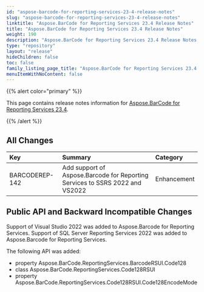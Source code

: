 ```yaml
---
id: "aspose-barcode-for-reporting-services-23-4-release-notes"
slug: "aspose-barcode-for-reporting-services-23-4-release-notes"
linktitle: "Aspose.BarCode for Reporting Services 23.4 Release Notes"
title: "Aspose.BarCode for Reporting Services 23.4 Release Notes"
weight: 190
description: "Aspose.BarCode for Reporting Services 23.4 Release Notes – the latest updates and fixes."
type: "repository"
layout: "release"
hideChildren: false
toc: false
family_listing_page_title: "Aspose.BarCode for Reporting Services 23.4 Release Notes"
menuItemWithNoContent: false
---
```


{{% alert color="primary" %}}

This page contains release notes information for [Aspose.BarCode for Reporting Services 23.4](https://releases.aspose.com/barcode/reportingservices/new-releases/aspose.barcode-for-reporting-services-23.4/).

{{% /alert %}}
## **All Changes**

|**Key**|**Summary**|**Category**|
| :- | :- | :- |
|BARCODEREP-142|Add support of Aspose.Barcode for Reporting Services to SSRS 2022 and VS2022|Enhancement|

## **Public API and Backward Incompatible Changes**

Support of Visual Studio 2022 was added to Aspose.Barcode for Reporting Services.
Support of SQL Server Reporting Services 2022 was added to Aspose.Barcode for Reporting Services.

The following API was added:
- property Aspose.BarCode.ReportingServices.BarcodeRSUI.Code128
- class Aspose.BarCode.ReportingServices.Code128RSUI
- property Aspose.BarCode.ReportingServices.Code128RSUI.Code128EncodeMode
